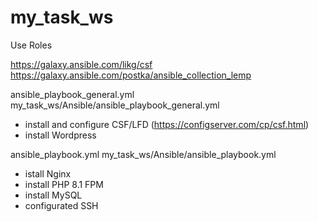 # my_task_ws

Use Roles

https://galaxy.ansible.com/likg/csf
https://galaxy.ansible.com/postka/ansible_collection_lemp

ansible_playbook_general.yml
my_task_ws/Ansible/ansible_playbook_general.yml

- install and configure CSF/LFD (https://configserver.com/cp/csf.html)
- install Wordpress

ansible_playbook.yml 
my_task_ws/Ansible/ansible_playbook.yml

- istall Nginx
- install PHP 8.1 FPM
- install MySQL
- configurated SSH


